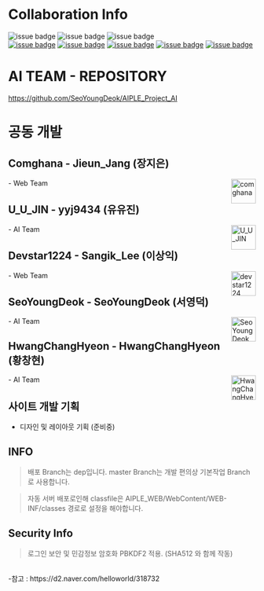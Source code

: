 # Collaboration Info
![issue badge](https://img.shields.io/badge/Create%20At-2020%2F01%2F23-brightgreen)
![issue badge](https://img.shields.io/github/license/devstar1224/AIPLE_Project_Web)
![issue badge](https://img.shields.io/github/release/devstar1224/AIPLE_Project_Web.svg)
<br>
[![issue badge](https://img.shields.io/badge/Github-Jieun--Jang-black?logo=github)](https://github.com/comghana)
[![issue badge](https://img.shields.io/badge/Github-Yoojin--Ryu-black?logo=github)](https://github.com/yyj9434)
[![issue badge](https://img.shields.io/badge/Github-Sangik--Lee-black?logo=github)](https://github.com/devstar1224)
[![issue badge](https://img.shields.io/badge/Github-Youngdeok--Seo-black?logo=github)](https://github.com/SeoYoungDeok)
[![issue badge](https://img.shields.io/badge/Github-Changhyeon--Hwang-black?logo=github)](https://github.com/HwangChangHyeon)

# AI TEAM - REPOSITORY
https://github.com/SeoYoungDeok/AIPLE_Project_AI

# 공동 개발
## Comghana - Jieun_Jang (장지은)
<img align ="right" src="https://avatars1.githubusercontent.com/u/46733911?s=460&v=4" height="50" width="50" alt="comghana">
- Web Team

## U_U_JIN - yyj9434 (유유진)
<img align="right" src="https://avatars3.githubusercontent.com/u/50125041?s=400&v=4" height="50" width="50" alt="U_U_JIN">
- AI Team

## Devstar1224 - Sangik_Lee (이상익)
<img align="right" src="https://avatars1.githubusercontent.com/u/23352518?s=460&v=4" height="50" width="50" alt="devstar1224">
- Web Team

## SeoYoungDeok - SeoYoungDeok (서영덕)
<img align="right" src="https://avatars1.githubusercontent.com/u/50124721?s=400&v=4" height="50" width="50" alt="SeoYoungDeok">
- AI Team

## HwangChangHyeon - HwangChangHyeon (황창현)
<img align="right" src="https://avatars1.githubusercontent.com/u/50124966?s=400&v=4" height="50" width="50" alt="HwangChangHyeon">
- AI Team

## 사이트 개발 기획
- 디자인 및 레이아웃 기획 (준비중)

## INFO
> 배포 Branch는 dep입니다. master Branch는 개발 편의상 기본작업 Branch로 사용합니다.

> 자동 서버 배포로인해 classfile은 AIPLE_WEB/WebContent/WEB-INF/classes 경로로 설정을 해야합니다.

## Security Info
> 로그인 보안 및 민감정보 암호화 PBKDF2 적용. (SHA512 와 함께 작동)
<br>
-참고 : https://d2.naver.com/helloworld/318732
